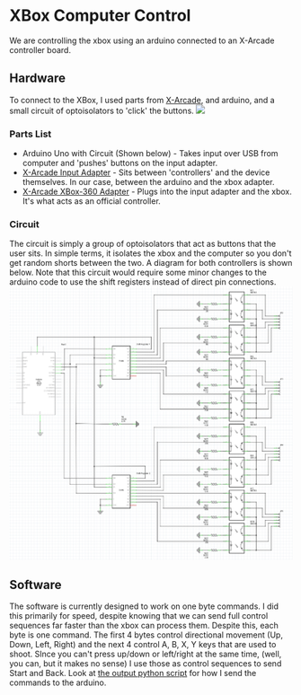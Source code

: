 # XBox Computer Control

We are controlling the xbox using an arduino connected to an X-Arcade controller board.

## Hardware
To connect to the XBox, I used parts from [X-Arcade](https://shop.xgaming.com/), and arduino, and a small circuit of optoisolators to 'click' the buttons.
![ ](/home/strider/Code/robotron/resources/images/controller.jpg  "XBox Controller")

### Parts List
* Arduino Uno with Circuit (Shown below) - Takes input over USB from computer and 'pushes' buttons on the input adapter.
* [X-Arcade Input Adapter](https://shop.xgaming.com/collections/adapters/products/pre-order-new-x-arcade-xinput-upgrade-kit) - Sits between 'controllers' and the device themselves.  In our case, between the arduino and the xbox adapter.
* [X-Arcade XBox-360 Adapter](https://shop.xgaming.com/collections/adapters/products/x-arcade-playstation-3-xbox-1-adapter-2in1) - Plugs into the input adapter and the xbox.  It's what acts as an official controller.

### Circuit
The circuit is simply a group of optoisolators that act as buttons that the user sits.  In simple terms, it isolates the xbox and the computer so you don't get random shorts between the two.  A diagram for both controllers is shown below.  Note that this circuit would require some minor changes to the arduino code to use the shift registers instead of direct pin connections.
![](../resources/images/circuit_diagram.png)

## Software
The software is currently designed to work on one byte commands.  I did this primarily for speed, despite knowing that we can send full control sequences far faster than the xbox can process them.  Despite this, each byte is one command.  The first 4 bytes control directional movement (Up, Down, Left, Right) and the next 4 control A, B, X, Y keys that are used to shoot.  SInce you can't press up/down or left/right at the same time, (well, you can, but it makes no sense) I use those as control sequences to send Start and Back.  Look at [the output python script](../src/control/output.py) for how I send the commands to the arduino.
